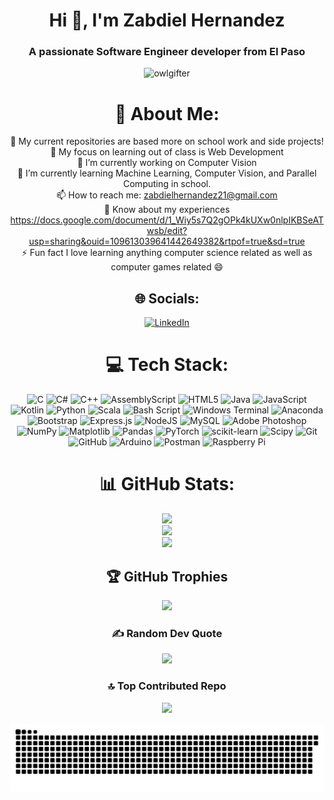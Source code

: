 <div align="center">
<h1 align="center">Hi 👋, I'm Zabdiel Hernandez</h1>
<h3 align="center">A passionate Software Engineer developer from El Paso</h3>

<p align="center"> <img src="https://komarev.com/ghpvc/?username=owlgifter&label=Profile%20views&color=0e75b6&style=flat" alt="owlgifter" /> </p>

# 💫 About Me:
📘 My current repositories are based more on school work and side projects!<br>🥇 My focus on learning out of class is Web Development<br>🔭 I’m currently working on Computer Vision<br>🌱 I’m currently learning Machine Learning, Computer Vision, and Parallel Computing in school.<br>📫 How to reach me: zabdielhernandez21@gmail.com<br>📄 Know about my experiences https://docs.google.com/document/d/1_Wiy5s7Q2gOPk4kUXw0nlpIKBSeATwsb/edit?usp=sharing&ouid=109613039641442649382&rtpof=true&sd=true<br>⚡ Fun fact I love learning anything computer science related as well as computer games related 😄


## 🌐 Socials:
[![LinkedIn](https://img.shields.io/badge/LinkedIn-%230077B5.svg?logo=linkedin&logoColor=white)](https://linkedin.com/in/zabdielhernandez) 

# 💻 Tech Stack:
![C](https://img.shields.io/badge/c-%2300599C.svg?style=plastic&logo=c&logoColor=white) ![C#](https://img.shields.io/badge/c%23-%23239120.svg?style=plastic&logo=csharp&logoColor=white) ![C++](https://img.shields.io/badge/c++-%2300599C.svg?style=plastic&logo=c%2B%2B&logoColor=white) ![AssemblyScript](https://img.shields.io/badge/assembly%20script-%23000000.svg?style=plastic&logo=assemblyscript&logoColor=white) ![HTML5](https://img.shields.io/badge/html5-%23E34F26.svg?style=plastic&logo=html5&logoColor=white) ![Java](https://img.shields.io/badge/java-%23ED8B00.svg?style=plastic&logo=openjdk&logoColor=white) ![JavaScript](https://img.shields.io/badge/javascript-%23323330.svg?style=plastic&logo=javascript&logoColor=%23F7DF1E) ![Kotlin](https://img.shields.io/badge/kotlin-%237F52FF.svg?style=plastic&logo=kotlin&logoColor=white) ![Python](https://img.shields.io/badge/python-3670A0?style=plastic&logo=python&logoColor=ffdd54) ![Scala](https://img.shields.io/badge/scala-%23DC322F.svg?style=plastic&logo=scala&logoColor=white) ![Bash Script](https://img.shields.io/badge/bash_script-%23121011.svg?style=plastic&logo=gnu-bash&logoColor=white) ![Windows Terminal](https://img.shields.io/badge/Windows%20Terminal-%234D4D4D.svg?style=plastic&logo=windows-terminal&logoColor=white) ![Anaconda](https://img.shields.io/badge/Anaconda-%2344A833.svg?style=plastic&logo=anaconda&logoColor=white) ![Bootstrap](https://img.shields.io/badge/bootstrap-%238511FA.svg?style=plastic&logo=bootstrap&logoColor=white) ![Express.js](https://img.shields.io/badge/express.js-%23404d59.svg?style=plastic&logo=express&logoColor=%2361DAFB) ![NodeJS](https://img.shields.io/badge/node.js-6DA55F?style=plastic&logo=node.js&logoColor=white) ![MySQL](https://img.shields.io/badge/mysql-4479A1.svg?style=plastic&logo=mysql&logoColor=white) ![Adobe Photoshop](https://img.shields.io/badge/adobe%20photoshop-%2331A8FF.svg?style=plastic&logo=adobe%20photoshop&logoColor=white) ![NumPy](https://img.shields.io/badge/numpy-%23013243.svg?style=plastic&logo=numpy&logoColor=white) ![Matplotlib](https://img.shields.io/badge/Matplotlib-%23ffffff.svg?style=plastic&logo=Matplotlib&logoColor=black) ![Pandas](https://img.shields.io/badge/pandas-%23150458.svg?style=plastic&logo=pandas&logoColor=white) ![PyTorch](https://img.shields.io/badge/PyTorch-%23EE4C2C.svg?style=plastic&logo=PyTorch&logoColor=white) ![scikit-learn](https://img.shields.io/badge/scikit--learn-%23F7931E.svg?style=plastic&logo=scikit-learn&logoColor=white) ![Scipy](https://img.shields.io/badge/SciPy-%230C55A5.svg?style=plastic&logo=scipy&logoColor=%white) ![Git](https://img.shields.io/badge/git-%23F05033.svg?style=plastic&logo=git&logoColor=white) ![GitHub](https://img.shields.io/badge/github-%23121011.svg?style=plastic&logo=github&logoColor=white) ![Arduino](https://img.shields.io/badge/-Arduino-00979D?style=plastic&logo=Arduino&logoColor=white) ![Postman](https://img.shields.io/badge/Postman-FF6C37?style=plastic&logo=postman&logoColor=white) ![Raspberry Pi](https://img.shields.io/badge/-Raspberry_Pi-C51A4A?style=plastic&logo=Raspberry-Pi)
# 📊 GitHub Stats:
![](https://github-readme-stats.vercel.app/api?username=OwlGifter&theme=blueberry&hide_border=false&include_all_commits=true&count_private=true)<br/>
![](https://nirzak-streak-stats.vercel.app/?user=OwlGifter&theme=blueberry&hide_border=false)<br/>
![](https://github-readme-stats.vercel.app/api/top-langs/?username=OwlGifter&theme=blueberry&hide_border=false&include_all_commits=true&count_private=true&layout=compact)

## 🏆 GitHub Trophies
![](https://github-profile-trophy.vercel.app/?username=OwlGifter&theme=tokyonight&no-frame=false&no-bg=false&margin-w=4)

### ✍️ Random Dev Quote
![](https://quotes-github-readme.vercel.app/api?type=horizontal&theme=tokyonight)

### 🔝 Top Contributed Repo
![](https://github-contributor-stats.vercel.app/api?username=OwlGifter&limit=5&theme=blueberry&combine_all_yearly_contributions=true)
</div>
<!-- Proudly created with GPRM ( https://gprm.itsvg.in ) -->
<div align="center">
  
  ![snake gif](https://github.com/OwlGifter/OwlGifter/blob/output/github-snake-dark.svg)
  
</div>
